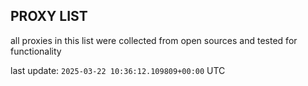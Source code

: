 ## PROXY LIST

all proxies in this list were collected from open sources and tested for functionality

last update: `2025-03-22 10:36:12.109809+00:00` UTC